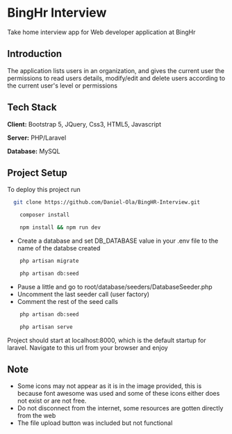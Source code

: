 
# BingHr Interview

Take home interview app for Web developer application at BingHr



## Introduction

The application lists users in an organization, and gives the current user the permissions to read users details, modify/edit and delete users according to the current user's level or permissions




## Tech Stack

**Client:** Bootstrap 5, JQuery, Css3, HTML5, Javascript

**Server:** PHP/Laravel

**Database:** MySQL


## Project Setup

To deploy this project run

```bash
  git clone https://github.com/Daniel-Ola/BingHR-Interview.git
```

```bash
    composer install
```

```bash
    npm install && npm run dev
```
- Create a database and set DB_DATABASE value in your .env file to the name of the databse created

```bash
    php artisan migrate
```

```bash
    php artisan db:seed
```

- Pause a little and go to root/database/seeders/DatabaseSeeder.php
- Uncomment the last seeder call (user factory)
- Comment the rest of the seed calls

```bash
    php artisan db:seed
```

```bash
    php artisan serve
```

Project should start at localhost:8000, which is the default startup for laravel. Navigate to this url from your browser and enjoy


## Note

- Some icons may not appear as it is in the image provided, this is because font awesome was used and some of these icons either does not exist or are not free.
- Do not disconnect from the internet, some resources are gotten directly from the web
- The file upload button was included but not functional
